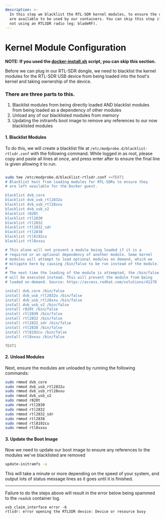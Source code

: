 ```yaml
---
description: >-
  In this step we blacklist the RTL-SDR kernel modules, to ensure the devices
  are available to be used by our containers. You can skip this step if you're
  not using an RTLSDR radio (eg: bladeRF).
---
```


# Kernel Module Configuration

**NOTE: If you used the [docker-install.sh](https://github.com/sdr-enthusiasts/docker-install) script, you can skip this section.**

Before we can plug in our RTL-SDR dongle, we need to blacklist the kernel modules for the RTL-SDR USB device from being loaded into the host's kernel and taking ownership of the device.

### **There are three parts to this.**
1. Blacklist modules from being directly loaded AND blacklist modules from being loaded as a dependency of other modules
2. Unload any of our blacklisted modules from memory
3. Updating the initramfs boot image to remove any references to our now blacklisted modules

#### 1. Blacklist Modules
To do this, we will create a blacklist file at `/etc/modprobe.d/blacklist-rtlsdr.conf` with the following command. While logged in as root, please copy and paste all lines at once, and press enter after to ensure the final line is given allowing it to run.

```bash

sudo tee /etc/modprobe.d/blacklist-rtlsdr.conf <<TEXT1
# Blacklist host from loading modules for RTL-SDRs to ensure they
# are left available for the Docker guest.

blacklist dvb_core
blacklist dvb_usb_rtl2832u
blacklist dvb_usb_rtl28xxu
blacklist dvb_usb_v2
blacklist r820t
blacklist rtl2830
blacklist rtl2832
blacklist rtl2832_sdr
blacklist rtl2838
blacklist rtl8192cu
blacklist rtl8xxxu

# This alone will not prevent a module being loaded if it is a
# required or an optional dependency of another module. Some kernel
# modules will attempt to load optional modules on demand, which we
# mitigate here by causing /bin/false to be run instead of the module.
#
# The next time the loading of the module is attempted, the /bin/false
# will be executed instead. This will prevent the module from being
# loaded on-demand. Source: https://access.redhat.com/solutions/41278

install dvb_core /bin/false
install dvb_usb_rtl2832u /bin/false
install dvb_usb_rtl28xxu /bin/false
install dvb_usb_v2 /bin/false
install r820t /bin/false
install rtl2830 /bin/false
install rtl2832 /bin/false
install rtl2832_sdr /bin/false
install rtl2838 /bin/false
install rtl8192cu /bin/false
install rtl8xxxu /bin/false

TEXT1

```

#### 2. Unload Modules
Next, ensure the modules are unloaded by running the following commands:

```bash
sudo rmmod dvb_core
sudo rmmod dvb_usb_rtl2832u
sudo rmmod dvb_usb_rtl28xxu
sudo rmmod dvb_usb_v2
sudo rmmod r820t
sudo rmmod rtl2830
sudo rmmod rtl2832
sudo rmmod rtl2832_sdr
sudo rmmod rtl2838
sudo rmmod rtl8192cu
sudo rmmod rtl8xxxu

```
#### 3. Update the Boot Image

Now we need to update our boot image to ensure any references to the modules we've blacklisted are removed
```bash
update-initramfs -u
```
This will take a minute or more depending on the speed of your system, and output lots of status message lines as it goes until it is finished.

-----

Failure to do the steps above will result in the error below being spammed to the `readsb` container log.

```text
usb_claim_interface error -6
rtlsdr: error opening the RTLSDR device: Device or resource busy
```

